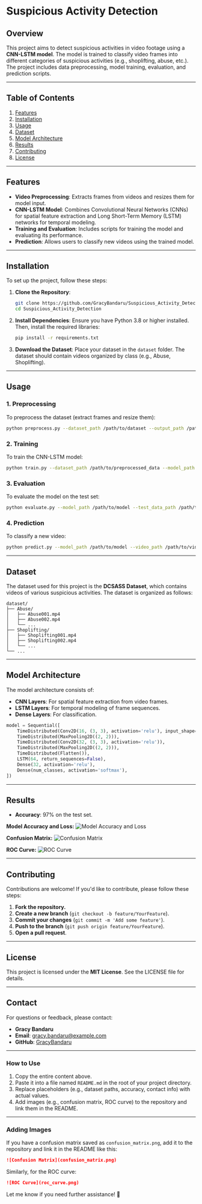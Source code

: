 # Suspicious Activity Detection

## Overview
This project aims to detect suspicious activities in video footage using a **CNN-LSTM model**. The model is trained to classify video frames into different categories of suspicious activities (e.g., shoplifting, abuse, etc.). The project includes data preprocessing, model training, evaluation, and prediction scripts.

---

## Table of Contents
1. [Features](#features)
2. [Installation](#installation)
3. [Usage](#usage)
4. [Dataset](#dataset)
5. [Model Architecture](#model-architecture)
6. [Results](#results)
7. [Contributing](#contributing)
8. [License](#license)

---

## Features
- **Video Preprocessing**: Extracts frames from videos and resizes them for model input.
- **CNN-LSTM Model**: Combines Convolutional Neural Networks (CNNs) for spatial feature extraction and Long Short-Term Memory (LSTM) networks for temporal modeling.
- **Training and Evaluation**: Includes scripts for training the model and evaluating its performance.
- **Prediction**: Allows users to classify new videos using the trained model.

---

## Installation
To set up the project, follow these steps:

1. **Clone the Repository**:
   ```bash
   git clone https://github.com/GracyBandaru/Suspicious_Activity_Detection.git
   cd Suspicious_Activity_Detection
   ```

2. **Install Dependencies**:
   Ensure you have Python 3.8 or higher installed. Then, install the required libraries:
   ```bash
   pip install -r requirements.txt
   ```

3. **Download the Dataset**:
   Place your dataset in the `dataset` folder. The dataset should contain videos organized by class (e.g., Abuse, Shoplifting).

---

## Usage

### 1. Preprocessing
To preprocess the dataset (extract frames and resize them):
```bash
python preprocess.py --dataset_path /path/to/dataset --output_path /path/to/output
```

### 2. Training
To train the CNN-LSTM model:
```bash
python train.py --dataset_path /path/to/preprocessed_data --model_path /path/to/save_model
```

### 3. Evaluation
To evaluate the model on the test set:
```bash
python evaluate.py --model_path /path/to/model --test_data_path /path/to/test_data
```

### 4. Prediction
To classify a new video:
```bash
python predict.py --model_path /path/to/model --video_path /path/to/video
```

---

## Dataset
The dataset used for this project is the **DCSASS Dataset**, which contains videos of various suspicious activities. The dataset is organized as follows:

```
dataset/
├── Abuse/
│   ├── Abuse001.mp4
│   ├── Abuse002.mp4
│   └── ...
├── Shoplifting/
│   ├── Shoplifting001.mp4
│   ├── Shoplifting002.mp4
│   └── ...
└── ...
```

---

## Model Architecture
The model architecture consists of:

- **CNN Layers**: For spatial feature extraction from video frames.
- **LSTM Layers**: For temporal modeling of frame sequences.
- **Dense Layers**: For classification.

```python
model = Sequential([
    TimeDistributed(Conv2D(16, (3, 3), activation='relu'), input_shape=(max_frames, img_size[0], img_size[1], 1)),
    TimeDistributed(MaxPooling2D((2, 2))),
    TimeDistributed(Conv2D(32, (3, 3), activation='relu')),
    TimeDistributed(MaxPooling2D((2, 2))),
    TimeDistributed(Flatten()),
    LSTM(64, return_sequences=False),
    Dense(32, activation='relu'),
    Dense(num_classes, activation='softmax'),
])
```

---

## Results
- **Accuracy**: 97% on the test set.

**Model Accuracy and Loss:**
![Model Accuracy and Loss](Model_accuarcy.png)


**Confusion Matrix:**
![Confusion Matrix](https://raw.githubusercontent.com/GracyBandaru/Suspicious_Activity_Detection/main/confusion_matrix.png)

**ROC Curve:**
![ROC Curve](https://raw.githubusercontent.com/GracyBandaru/Suspicious_Activity_Detection/main/roc_curve.png)


---

## Contributing
Contributions are welcome! If you'd like to contribute, please follow these steps:

1. **Fork the repository.**
2. **Create a new branch** (`git checkout -b feature/YourFeature`).
3. **Commit your changes** (`git commit -m 'Add some feature'`).
4. **Push to the branch** (`git push origin feature/YourFeature`).
5. **Open a pull request**.

---

## License
This project is licensed under the **MIT License**. See the LICENSE file for details.

---

## Contact
For questions or feedback, please contact:

- **Gracy Bandaru**
- **Email**: gracy.bandaru@example.com
- **GitHub**: [GracyBandaru](https://github.com/GracyBandaru)

---

### **How to Use**
1. Copy the entire content above.
2. Paste it into a file named `README.md` in the root of your project directory.
3. Replace placeholders (e.g., dataset paths, accuracy, contact info) with actual values.
4. Add images (e.g., confusion matrix, ROC curve) to the repository and link them in the README.

---

### **Adding Images**
If you have a confusion matrix saved as `confusion_matrix.png`, add it to the repository and link it in the README like this:

```markdown
![Confusion Matrix](confusion_matrix.png)
```

Similarly, for the ROC curve:

```markdown
![ROC Curve](roc_curve.png)
```

Let me know if you need further assistance! 🚀

